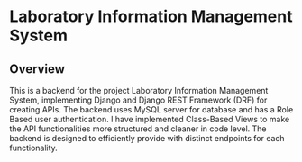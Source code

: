 # Laboratory Information Management System

## Overview
This is a backend for the project Laboratory Information Management System, implementing Django and Django REST Framework (DRF) for creating APIs. The backend uses MySQL server for database and has a Role Based user authentication. I have implemented Class-Based Views to make the API functionalities more structured and cleaner in code level. The backend is designed to efficiently provide with distinct endpoints for each functionality.
